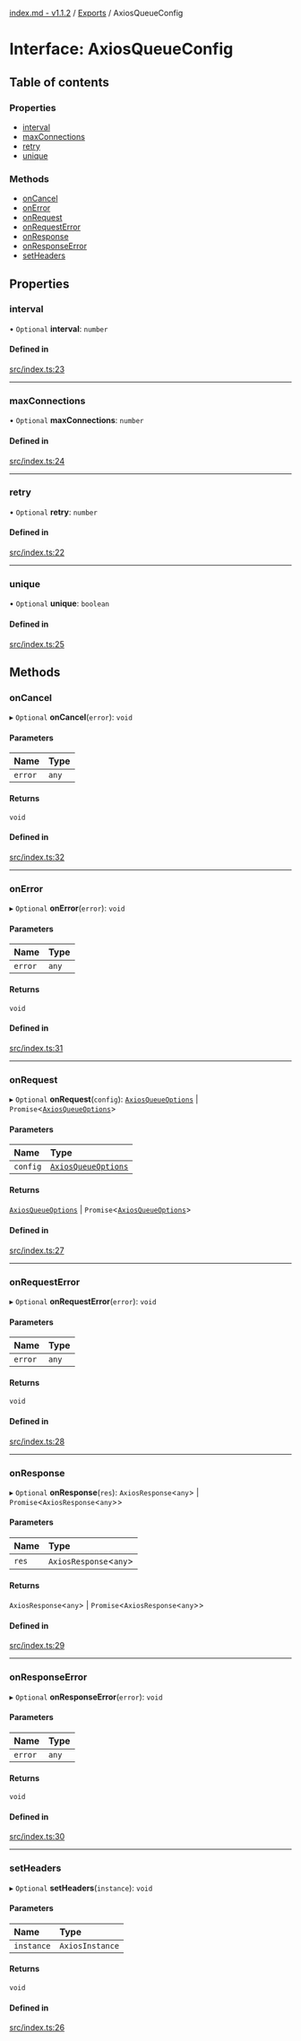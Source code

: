 [index.md - v1.1.2](../README.md) / [Exports](../modules.md) / AxiosQueueConfig

# Interface: AxiosQueueConfig

## Table of contents

### Properties

-   [interval](AxiosQueueConfig.md#interval)
-   [maxConnections](AxiosQueueConfig.md#maxconnections)
-   [retry](AxiosQueueConfig.md#retry)
-   [unique](AxiosQueueConfig.md#unique)

### Methods

-   [onCancel](AxiosQueueConfig.md#oncancel)
-   [onError](AxiosQueueConfig.md#onerror)
-   [onRequest](AxiosQueueConfig.md#onrequest)
-   [onRequestError](AxiosQueueConfig.md#onrequesterror)
-   [onResponse](AxiosQueueConfig.md#onresponse)
-   [onResponseError](AxiosQueueConfig.md#onresponseerror)
-   [setHeaders](AxiosQueueConfig.md#setheaders)

## Properties

### interval

• `Optional` **interval**: `number`

#### Defined in

[src/index.ts:23](https://github.com/saqqdy/axios-q/blob/b3f876a/src/index.ts#L23)

---

### maxConnections

• `Optional` **maxConnections**: `number`

#### Defined in

[src/index.ts:24](https://github.com/saqqdy/axios-q/blob/b3f876a/src/index.ts#L24)

---

### retry

• `Optional` **retry**: `number`

#### Defined in

[src/index.ts:22](https://github.com/saqqdy/axios-q/blob/b3f876a/src/index.ts#L22)

---

### unique

• `Optional` **unique**: `boolean`

#### Defined in

[src/index.ts:25](https://github.com/saqqdy/axios-q/blob/b3f876a/src/index.ts#L25)

## Methods

### onCancel

▸ `Optional` **onCancel**(`error`): `void`

#### Parameters

| Name    | Type  |
| :------ | :---- |
| `error` | `any` |

#### Returns

`void`

#### Defined in

[src/index.ts:32](https://github.com/saqqdy/axios-q/blob/b3f876a/src/index.ts#L32)

---

### onError

▸ `Optional` **onError**(`error`): `void`

#### Parameters

| Name    | Type  |
| :------ | :---- |
| `error` | `any` |

#### Returns

`void`

#### Defined in

[src/index.ts:31](https://github.com/saqqdy/axios-q/blob/b3f876a/src/index.ts#L31)

---

### onRequest

▸ `Optional` **onRequest**(`config`): [`AxiosQueueOptions`](AxiosQueueOptions.md) \| `Promise`<[`AxiosQueueOptions`](AxiosQueueOptions.md)\>

#### Parameters

| Name     | Type                                        |
| :------- | :------------------------------------------ |
| `config` | [`AxiosQueueOptions`](AxiosQueueOptions.md) |

#### Returns

[`AxiosQueueOptions`](AxiosQueueOptions.md) \| `Promise`<[`AxiosQueueOptions`](AxiosQueueOptions.md)\>

#### Defined in

[src/index.ts:27](https://github.com/saqqdy/axios-q/blob/b3f876a/src/index.ts#L27)

---

### onRequestError

▸ `Optional` **onRequestError**(`error`): `void`

#### Parameters

| Name    | Type  |
| :------ | :---- |
| `error` | `any` |

#### Returns

`void`

#### Defined in

[src/index.ts:28](https://github.com/saqqdy/axios-q/blob/b3f876a/src/index.ts#L28)

---

### onResponse

▸ `Optional` **onResponse**(`res`): `AxiosResponse`<`any`\> \| `Promise`<`AxiosResponse`<`any`\>\>

#### Parameters

| Name  | Type                    |
| :---- | :---------------------- |
| `res` | `AxiosResponse`<`any`\> |

#### Returns

`AxiosResponse`<`any`\> \| `Promise`<`AxiosResponse`<`any`\>\>

#### Defined in

[src/index.ts:29](https://github.com/saqqdy/axios-q/blob/b3f876a/src/index.ts#L29)

---

### onResponseError

▸ `Optional` **onResponseError**(`error`): `void`

#### Parameters

| Name    | Type  |
| :------ | :---- |
| `error` | `any` |

#### Returns

`void`

#### Defined in

[src/index.ts:30](https://github.com/saqqdy/axios-q/blob/b3f876a/src/index.ts#L30)

---

### setHeaders

▸ `Optional` **setHeaders**(`instance`): `void`

#### Parameters

| Name       | Type            |
| :--------- | :-------------- |
| `instance` | `AxiosInstance` |

#### Returns

`void`

#### Defined in

[src/index.ts:26](https://github.com/saqqdy/axios-q/blob/b3f876a/src/index.ts#L26)
